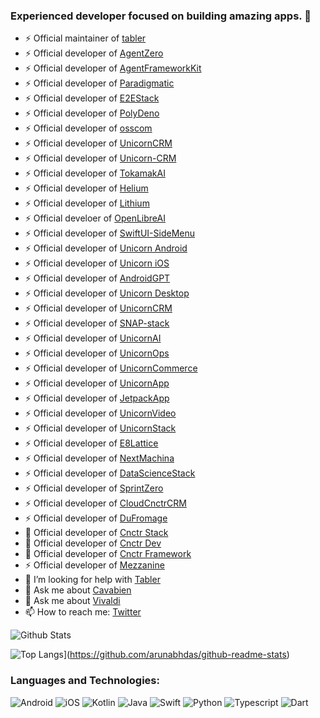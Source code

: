 ### Experienced developer focused on building amazing apps. 👋



- ⚡ Official maintainer of [tabler](https://github.com/tabler/tabler-angular)
- ⚡ Official developer of [AgentZero](https://github.com/arunabhdas/AgentZero)
- ⚡ Official developer of [AgentFrameworkKit](https://github.com/arunabhdas/AgentFrameworkKit)
- ⚡ Official developer of [Paradigmatic](https://github.com/arunabhdas/Paradigmatic)
- ⚡ Official developer of [E2EStack](https://github.com/arunabhdas/E2EStack)
- ⚡ Official developer of [PolyDeno](https://github.com/arunabhdas/PolyDeno)
- ⚡ Official developer of [osscom](https://github.com/arunabhdas/osscom)
- ⚡ Official developer of [UnicornCRM](https://github.com/arunabhdas/UnicornCRM)
- ⚡ Official developer of [Unicorn-CRM](https://github.com/arunabhdas/unicorn-crm)
- ⚡ Official developer of [TokamakAI](https://github.com/arunabhdas/TokamakAI)
- ⚡ Official developer of [Helium](https://github.com/arunabhdas/Helium)
- ⚡ Official developer of [Lithium](https://github.com/arunabhdas/Lithium)
- ⚡ Official develoer of [OpenLibreAI](https://github.com/OpenLibreAI)
- ⚡ Official developer of [SwiftUI-SideMenu](https://github.com/arunabhdas/swiftui-sidemenu)
- ⚡ Official developer of [Unicorn Android](https://github.com/arunabhdas/unicorn-android)
- ⚡ Official developer of [Unicorn iOS](https://github.com/arunabhdas/unicorn-ios)
- ⚡ Official developer of [AndroidGPT](https://github.com/arunabhdas/AndroidGPT)
- ⚡ Official developer of [Unicorn Desktop](https://github.com/arunabhdas/unicorn-desktop)
- ⚡ Official developer of [UnicornCRM](https://github.com/arunabhdas/unicorn-crm)
- ⚡ Official developer of [SNAP-stack](https://github.com/arunabhdas/SNAP-stack)
- ⚡ Official developer of [UnicornAI](https://github.com/arunabhdas/unicorn-ai)
- ⚡ Official developer of [UnicornOps](https://github.com/arunabhdas/unicorn-ops)
- ⚡ Official developer of [UnicornCommerce](https://github.com/arunabhdas/unicorn-commerce)
- ⚡ Official developer of [UnicornApp](https://github.com/arunabhdas/unicornapp)
- ⚡ Official developer of [JetpackApp](https://github.com/arunabhdas/jetpackapp)
- ⚡ Official developer of [UnicornVideo](https://github.com/arunabhdas/unicornvideo)
- ⚡ Official developer of [UnicornStack](https://github.com/arunabhdas/unicornstack)
- ⚡ Official developer of [E8Lattice](https://github.com/arunabhdas/E8Lattice)
- ⚡ Official developer of [NextMachina](https://github.com/arunabhdas/NextMachina)
- ⚡ Official developer of [DataScienceStack](https://github.com/arunabhdas/DataScienceStack)
- ⚡ Official developer of [SprintZero](https://github.com/arunabhdas/sprintzero)
- ⚡ Official developer of [CloudCnctrCRM](https://github.com/arunabhdas/cnctr-android)
- ⚡ Official developer of [DuFromage](https://github.com/arunabhdas/dufromage)
- 🔭 Official developer of [Cnctr Stack](https://github.com/arunabhdas/cnctr-stack)
- 🌱 Official developer of [Cnctr Dev](https://github.com/arunabhdas/cnctr-dev)
- 👯 Official developer of [Cnctr Framework](https://github.com/arunabhdas/cnctr)
- ⚡ Official developer of [Mezzanine](https://github.com/arunabhdas/Mezzanine)
- 🤔 I’m looking for help with [Tabler](https://github.com/tabler/tabler-angular)
- 💬 Ask me about [Cavabien](https://github.com/arunabhdas/cavabien)
- 💬 Ask me about [Vivaldi](https://github.com/arunabhdas/vivaldi)
- 📫 How to reach me: [Twitter](https://twitter.com/dasmachinelabs)


![Github Stats](https://github-readme-stats.vercel.app/api?username=arunabhdas&theme=radical&hide_rank=true)

![Top Langs](https://github-readme-stats.vercel.app/api/top-langs/?username=arunabhdas&hide=css,scss,javascript,html&langs_count=10&layout=compact)](https://github.com/arunabhdas/github-readme-stats)

### Languages and Technologies:
<p>
  <img alt="Android" src="https://img.shields.io/badge/Android-3DDC84?style=for-the-badge&logo=android&logoColor=white" />
  <img alt="iOS" src="https://img.shields.io/badge/iOS-000000?style=for-the-badge&logo=ios&logoColor=white" />
  <img alt="Kotlin" src="https://img.shields.io/badge/Kotlin-0095D5?&style=for-the-badge&logo=kotlin&logoColor=white" />
  <img alt="Java" src="https://img.shields.io/badge/Java-ED8B00?style=for-the-badge&logo=java&logoColor=white" />
  <img alt="Swift" src="https://img.shields.io/badge/Swift-FA7343?style=for-the-badge&logo=swift&logoColor=white" />
  <img alt="Python" src="https://img.shields.io/badge/Python-14354C?style=for-the-badge&logo=python&logoColor=white" />
  <img alt="Typescript" src="https://img.shields.io/badge/TypeScript-007ACC?style=for-the-badge&logo=typescript&logoColor=white" />
  <img alt="Dart" src="https://img.shields.io/badge/Dart-0175C2?style=for-the-badge&logo=dart&logoColor=white" />
</p>
<!--
**arunabhdas/arunabhdas** is a ✨ _special_ ✨ repository because its `README.md` (this file) appears on your GitHub profile.

Here are some ideas to get you started:

- 🔭 I’m currently working on ![Tabler](https://github.com/tabler/tabler-angular)
- 🌱 I’m the official maintainer of ![Tabler](https://github.com/tabler/tabler-angular)
- 👯 I’m looking to collaborate on ...
- 🤔 I’m looking for help with ...
- 💬 Ask me about ...
- 📫 How to reach me: ...
- 😄 Pronouns: ...
- ⚡ Fun fact: ...
-->

